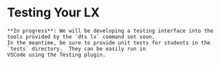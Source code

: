 # Testing Your LX

```{todo}
**In progress**: We will be developing a testing interface into the tools provided by the `dts lx` command set soon. 
In the meantime, be sure to provide unit tests for students in the `tests` directory.  They can be easily run in 
VSCode using the Testing plugin.
```


```{image} ../../_images/consume/test-interface.png
```